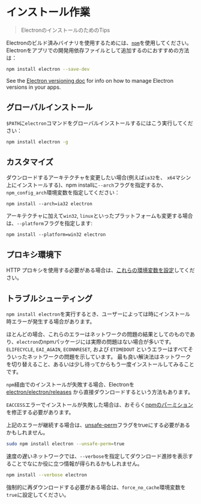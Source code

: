 # インストール作業

> ElectronのインストールのためのTips

Electronのビルド済みバイナリを使用するためには、[`npm`](https://docs.npmjs.com/)を使用してください。 Electronをアプリでの開発用依存ファイルとして追加するのにおすすめの方法は：

```sh
npm install electron --save-dev
```

See the [Electron versioning doc](versioning.md) for info on how to manage Electron versions in your apps.

## グローバルインストール

`$PATH`に`electron`コマンドをグローバルインストールするにはこう実行してください：

```sh
npm install electron -g
```

## カスタマイズ

ダウンロードするアーキテクチャを変更したい場合(例えば`ia32`を、 `x64`マシン上にインストールする)、npm installに`--arch`フラグを指定するか、`npm_config_arch`環境変数を指定してください：

```shell
npm install --arch=ia32 electron
```

アーキテクチャに加えて`win32`, `linux`といったプラットフォームも変更する場合は、`--platform`フラグを指定します:

```shell
npm install --platform=win32 electron
```

## プロキシ環境下

HTTP プロキシを使用する必要がある場合は、[これらの環境変数を設定](https://github.com/request/request/tree/f0c4ec061141051988d1216c24936ad2e7d5c45d#controlling-proxy-behaviour-using-environment-variables)してください。

## トラブルシューティング

`npm install electron`を実行するとき、ユーザーによっては時にインストール時エラーが発生する場合があります。

ほとんどの場合、これらのエラーはネットワークの問題の結果としてのものであり、`electron`のnpmパッケージには実際の問題はない場合が多いです。 `ELIFECYCLE`, `EAI_AGAIN`, `ECONNRESET`, および `ETIMEDOUT` というエラーはすべてそういったネットワークの問題を示しています。 最も良い解決法はネットワークを切り替えること、あるいは少し待ってからもう一度インストールしてみることです。

`npm`経由でのインストールが失敗する場合、Electronを[electron/electron/releases](https://github.com/electron/electron/releases) から直接ダウンロードするという方法もあります。

`EACCESS`エラーでインストールが失敗した場合は、おそらく[npmのパーミション](https://docs.npmjs.com/getting-started/fixing-npm-permissions)を修正する必要があります。

上記のエラーが継続する場合は、[unsafe-perm](https://docs.npmjs.com/misc/config#unsafe-perm)フラグをtrueにする必要があるかもしれません。

```sh
sudo npm install electron --unsafe-perm=true
```

速度の遅いネットワークでは、`--verbose`を指定してダウンロード進捗を表示することでなにか役に立つ情報が得られるかもしれません。

```sh
npm install --verbose electron
```

強制的に再ダウンロードする必要がある場合は、`force_no_cache`環境変数を`true`に設定してください。